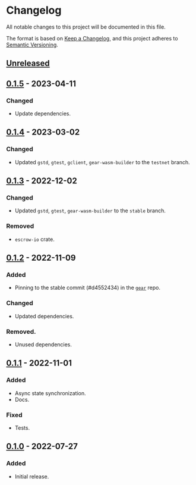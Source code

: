 # Changelog
All notable changes to this project will be documented in this file.

The format is based on [Keep a Changelog](https://keepachangelog.com/en/1.0.0/),
and this project adheres to [Semantic Versioning](https://semver.org/spec/v2.0.0.html).

## [Unreleased]

## [0.1.5] - 2023-04-11
### Changed
- Update dependencies.

## [0.1.4] - 2023-03-02
### Changed
- Updated `gstd`, `gtest`, `gclient`, `gear-wasm-builder` to the `testnet` branch.

## [0.1.3] - 2022-12-02
### Changed
- Updated `gstd`, `gtest`, `gear-wasm-builder` to the `stable` branch.
### Removed
- `escrow-io` crate.

## [0.1.2] - 2022-11-09
### Added
- Pinning to the stable commit (#d4552434) in the [`gear`](https://github.com/gear-tech/gear) repo.
### Changed
- Updated dependencies.
### Removed.
- Unused dependencies.

## [0.1.1] - 2022-11-01
### Added
- Async state synchronization.
- Docs.
### Fixed
- Tests.

## [0.1.0] - 2022-07-27
### Added
- Initial release.

[Unreleased]: https://github.com/gear-dapps/escrow/compare/0.1.5...HEAD
[0.1.5]: https://github.com/gear-dapps/escrow/compare/0.1.4...0.1.5
[0.1.4]: https://github.com/gear-dapps/escrow/compare/0.1.3...0.1.4
[0.1.3]: https://github.com/gear-dapps/escrow/compare/0.1.2...0.1.3
[0.1.2]: https://github.com/gear-dapps/escrow/compare/0.1.1...0.1.2
[0.1.1]: https://github.com/gear-dapps/escrow/compare/0.1.0...0.1.1
[0.1.0]: https://github.com/gear-dapps/escrow/compare/16c38f9...0.1.0

